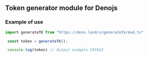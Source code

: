## Token generator module for Denojs

### Example of use 

```javascript
import generateTK from "https://deno.land/x/generatetk/mod.ts"

 const token = generateTK();

 console.log(token) // Output example C9Y6G3
```